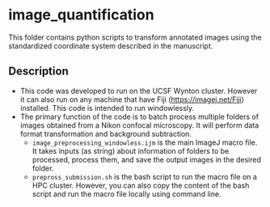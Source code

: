 # image_quantification
This folder contains python scripts to transform annotated images using the standardized coordinate system described in the manuscript.

## Description
- This code was developed to run on the UCSF Wynton cluster. However it can also run on any machine that have Fiji (https://imagej.net/Fiji) installed. This code is intended to run windowlessly.
- The primary function of the code is to batch process multiple folders of images obtained from a Nikon confocal microscopy. It will perform data format transformation and background subtraction. 
    - `image_preprocessing_windowless.ijm`  is the main ImageJ macro file. It takes inputs (as string) about information of folders to be processed,  process them, and save the output images in the desired folder.
    - `prepross_submission.sh` is the bash script to run the macro file on a HPC cluster. However, you can also copy the content of the bash script and run the macro file locally using command line. 
